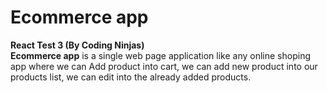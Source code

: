 # Ecommerce app
<b>React Test 3 (By Coding Ninjas)</b><br>
<b>Ecommerce app</b> is a single web page application like any online shoping app where we can Add product into cart, we can add new product into our products list, we can edit into the already added products. 
